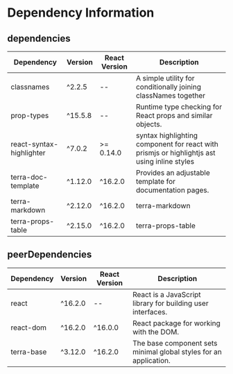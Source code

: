 # Dependency Information

## dependencies
| Dependency | Version | React Version | Description |
|-|-|-|-|
| classnames | ^2.2.5 | -- | A simple utility for conditionally joining classNames together |
| prop-types | ^15.5.8 | -- | Runtime type checking for React props and similar objects. |
| react-syntax-highlighter | ^7.0.2 | >= 0.14.0 | syntax highlighting component for react with prismjs or highlightjs ast using inline styles |
| terra-doc-template | ^1.12.0 | ^16.2.0 | Provides an adjustable template for documentation pages. |
| terra-markdown | ^2.12.0 | ^16.2.0 | terra-markdown |
| terra-props-table | ^2.15.0 | ^16.2.0 | terra-props-table |

## peerDependencies
| Dependency | Version | React Version | Description |
|-|-|-|-|
| react | ^16.2.0 | -- | React is a JavaScript library for building user interfaces. |
| react-dom | ^16.2.0 | ^16.0.0 | React package for working with the DOM. |
| terra-base | ^3.12.0 | ^16.2.0 | The base component sets minimal global styles for an application. |
